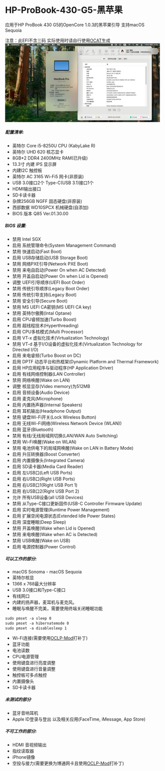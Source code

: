 # HP-ProBook-430-G5-黑苹果

应用于HP ProBook 430 G5的OpenCore 1.0.3的黑苹果引导 支持macOS Sequoia

注意：此EFI不含三码 实际使用时请自行使用[OCAT](https://github.com/ic005k/OCAuxiliaryTools)生成
![](Image.png)

##### 配置清单:
- 英特尔 Core i5-8250U CPU (KabyLake R)
- 英特尔 UHD 620 核芯显卡
- 8GB*2 DDR4 2400MHz RAM(已升级)
- 13.3寸 内建 IPS 显示屏
- 内建I2C 触控板
- 英特尔 AC 3165 Wi-Fi5 网卡(非原装)
- USB 3.0接口2个 Type-C(USB 3.1)接口1个
- HDMI输出接口
- SD卡读卡器
- 杂牌256GB NGFF 固态硬盘(非原装)
- 西部数据 WD10SPCX 机械硬盘(自添加)
- BIOS 版本 Q85 Ver.01.30.00

##### BIOS 设置:
- 禁用 Intel SGX
- 启用 系统管理命令(System Management Command)
- 禁用 快速启动(Fast Boot)
- 启用 USB存储启动(USB Storage Boot)
- 禁用 网络PXE引导(Network PXE Boot)
- 禁用 来电自启动(Power On when AC Detected)
- 禁用 开盖自启动(Power On when Lid is Opened)
- 调整 UEFI引导顺序(UEFI Boot Order)
- 禁用 传统引导顺序(Legacy Boot Order)
- 禁用 传统引导支持(Legacy Boot)
- 禁用 安全引导(Secure Boot)
- 禁用 MS UEFI CA密钥(MS UEFI CA key)
- 禁用 英特尔傲腾(Intal Optane)
- 启用 CPU睿频加速(Turbo Boost)
- 启用 超线程技术(Hyperthreading)
- 启用 CPU多核模式(Multi Processor)
- 启用 VT-x 虚拟化技术(Virtualization Technology)
- 禁用 VT-d 基于I/O设备的虚拟化技术(Virtualization Technology for Directed I/O)
- 启用 来电睿频(Turbo Boost on DC)
- 启用 DPTF 动态平台和热框架(Dynamic Platform and Thermal Framework)
- 启用 HP应用程序与驱动程序(HP Application Driver)
- 启用 有线网络控制器(LAN Controller)
- 禁用 网络唤醒(Wake on LAN)
- 调整 核显显存(Video memory)为512MB
- 启用 音频设备(Audio Device)
- 启用 麦克风(Microphone)
- 启用 内置扬声器(Internal Speakers)
- 启用 耳机输出(Headphone Output)
- 禁用 键盘Wi-Fi开关(Lock Wireless Button)
- 启用 无线Wi-Fi网络(Wireless Network Device (WLAN))
- 启用 蓝牙(Bluetooth)
- 禁用 有线/无线局域网切换(LAN/WAN Auto Switching)
- 禁用 Wi-Fi唤醒(Wake on WLAN)
- 禁用 电池供电下的局域网唤醒(Wake on LAN in Battery Mode)
- 启用 升压转换器(Boost Converter)
- 启用 内置摄像头(Integrated Camera)
- 启用 SD读卡器(Media Card Reader)
- 启用 左USB口(Left USB Ports)
- 启用 右USB口(Right USB Ports)
- 启用 右USB口1(Right USB Port 1)
- 启用 右USB口2(Right USB Port 2)
- 允许 所有USB设备(all USB Devices)
- 禁用 从Type-C接口更新固件(USB-C Controller Firmware Update)
- 启用 实时电源管理(Runtime Power Management)
- 启用 扩展空闲电源状态(Extended Idle Power States)
- 启用 深度睡眠(Deep Sleep)
- 禁用 开盖唤醒(Wake when Lid is Opened)
- 禁用 来电唤醒(Wake when AC is Detected)
- 禁用 USB唤醒(Wake on USB)
- 启用 电源控制器(Power Control)

##### 可以工作的部分:
- macOS Sonoma - macOS Sequoia
- 英特尔核显
- 1366 x 768最大分辨率
- USB 3.0接口和Type-C接口
- 有线网口
- 内建的扬声器，麦耳机与麦克风。
- 睡眠与唤醒不完美，需要使用终端关闭睡眠功能
```
sudo pmset -a sleep 0
sudo pmset -a hibernatemode 0
sudo pmset -a disablesleep 1
```
- Wi-Fi连接(需要使用[OCLP-Mod](https://github.com/laobamac/OCLP-Mod)打补丁)
- 蓝牙功能
- 电池读数
- CPU电源管理
- 使用键盘进行亮度调整
- 使用键盘进行音量调整
- 触控板可多点触控
- 内置摄像头
- SD卡读卡器

##### 未测试的部分
- 蓝牙音响耳机
- Apple ID登录与登出 以及相关应用(FaceTime, iMessage, App Store)

##### 不可工作的部分:
- HDMI 音视频输出
- 指纹读取器
- iPhone镜像
- 空投与接力(需要更换为博通网卡且使用[OCLP-Mod](https://github.com/laobamac/OCLP-Mod)打补丁)


